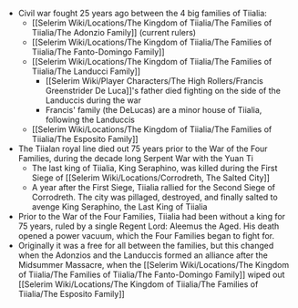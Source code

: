 - Civil war fought 25 years ago between the 4 big families of Tiialia:
	- [[Selerim Wiki/Locations/The Kingdom of Tiialia/The Families of Tiialia/The Adonzio Family]] (current rulers)
	- [[Selerim Wiki/Locations/The Kingdom of Tiialia/The Families of Tiialia/The Fanto-Domingo Family]]
	- [[Selerim Wiki/Locations/The Kingdom of Tiialia/The Families of Tiialia/The Landucci Family]]
		- [[Selerim Wiki/Player Characters/The High Rollers/Francis Greenstrider De Luca]]'s father died fighting on the side of the Landuccis during the war
		- Francis' family (the DeLucas) are a minor house of Tiialia, following the Landuccis
	- [[Selerim Wiki/Locations/The Kingdom of Tiialia/The Families of Tiialia/The Esposito Family]]
-  The Tiialan royal line died out 75 years prior to the War of the Four Families, during the decade long Serpent War with the Yuan Ti
	- The last king of Tiialia, King Seraphino, was killed during the First Siege of [[Selerim Wiki/Locations/Corrodreth, The Salted City]]
	- A year after the First Siege, Tiialia rallied for the Second Siege of Corrodreth. The city was pillaged, destroyed, and finally salted to avenge King Seraphino, the Last King of Tiialia
- Prior to the War of the Four Families, Tiialia had been without a king for 75 years, ruled by a single Regent Lord: Aleemus the Aged. His death opened a power vacuum, which the Four Families began to fight for.
- Originally it was a free for all between the families, but this changed when the Adonzios and the Landuccis formed an alliance after the Midsummer Massacre, when the [[Selerim Wiki/Locations/The Kingdom of Tiialia/The Families of Tiialia/The Fanto-Domingo Family]]  wiped out [[Selerim Wiki/Locations/The Kingdom of Tiialia/The Families of Tiialia/The Esposito Family]]
